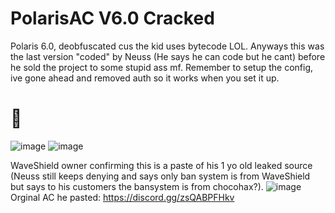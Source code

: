 # PolarisAC V6.0 Cracked
Polaris 6.0, deobfuscated cus the kid uses bytecode LOL. Anyways this was the last version "coded" by Neuss (He says he can code but he cant) before he sold the project to some stupid ass mf.
Remember to setup the config, ive gone ahead and removed auth so it works when you set it up.

# 🤡 
![image](https://media.discordapp.net/attachments/826174306257600532/831106028006932510/unknown.png)
![image](https://user-images.githubusercontent.com/81833678/114391358-b12fd100-9b97-11eb-9788-eef16120b02a.png)

WaveShield owner confirming this is a paste of his 1 yo old leaked source (Neuss still keeps denying and says only ban system is from WaveShield but says to his customers the bansystem is from chocohax?).
![image](https://cdn.discordapp.com/attachments/839569899646091264/839823277362249788/unknown.png)
Orginal AC he pasted: https://discord.gg/zsQABPFHkv
